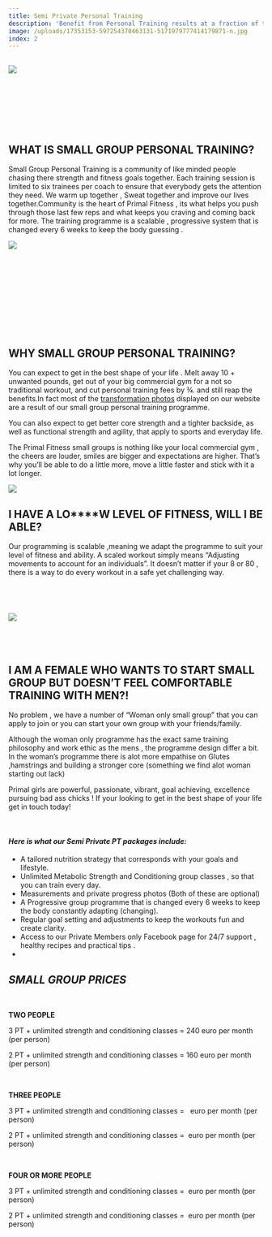 ```yaml
---
title: Semi Private Personal Training
description: 'Benefit from Personal Training results at a fraction of the price , Our packages are between €30 and €40 per week.'
image: /uploads/17353153-597254370463131-5171979777414179871-n.jpg
index: 2
---
```



## ![](/uploads/versions/16387087-579672475554654-1177242781368672137-n---x----960-720x---.jpg)

## &nbsp;

## &nbsp;

## **WHAT IS SMALL GROUP PERSONAL TRAINING?**

Small Group Personal Training is a community of like minded people chasing there strength and fitness goals together. Each training session is limited to six trainees per coach to ensure that everybody gets the attention they need. We warm up together , Sweat together and improve our lives together.Community is the heart of Primal Fitness , its what helps you push through those last few reps and what keeps you craving and coming back for more. The training programme is a scalable , progressive system that is changed every 6 weeks to keep the body guessing .

![](/uploads/versions/16388292-580657392122829-8971833823735004048-n---x----750-723x---.jpg)

## &nbsp;

## &nbsp;

## &nbsp;

## **WHY SMALL GROUP PERSONAL TRAINING?**

You can expect to get in the best shape of your life . Melt away 10 + unwanted pounds, get out of your big commercial gym for a not so traditional workout, and cut personal training fees by ¾. and still reap the benefits.In fact most of the [transformation photos](/stories/) displayed on our website are a result of our small group personal training programme.

You can also expect to get better core strength and a tighter backside, as well as functional strength and agility, that apply to sports and everyday life.

The Primal Fitness small groups is nothing like your local commercial gym , the cheers are louder, smiles are bigger and expectations are higher. That’s why you’ll be able to do a little more, move a little faster and stick with it a lot longer.

![](/uploads/versions/17880171-610386632483238-9130232070970429877-o---x----716-403x---.jpg)

## **I HAVE A LO****W LEVEL OF FITNESS, WILL I BE ABLE?**

Our programming is scalable ,meaning we adapt the programme to suit your level of fitness and ability. A scaled workout simply means “Adjusting movements to account for an individuals”. It doesn’t matter if your 8 or 80 , there is a way to do every workout in a safe yet challenging way.

## &nbsp;

![](/uploads/versions/17353153-597254370463131-5171979777414179871-n---x----960-720x---.jpg)

## &nbsp;

## **I AM A FEMALE WHO WANTS TO START SMALL GROUP BUT DOESN’T FEEL COMFORTABLE TRAINING WITH MEN?!**

No problem , we have a number of “Woman only small group” that you can apply to join or you can start your own group with your friends/family.

Although the woman only programme has the exact same training philosophy and work ethic as the mens , the programme design differ a bit. In the woman’s programme there is alot more empathise on Glutes ,hamstrings and building a stronger core (something we find alot woman starting out lack)

Primal girls are powerful, passionate, vibrant, goal achieving, excellence pursuing bad ass chicks ! If your looking to get in the best shape of your life get in touch today!

&nbsp;

#### ***Here is what our Semi Private PT packages include:***

* A tailored nutrition strategy that corresponds with your goals and lifestyle.
* Unlimited Metabolic Strength and Conditioning group classes , so that you can train every day.
* Measurements and private progress photos (Both of these are optional)
* A Progressive group programme that is changed every 6 weeks to keep the body constantly adapting (changing).
* Regular goal setting and adjustments to keep the workouts fun and create clarity.
* Access to our Private Members only Facebook page for 24/7 support , healthy recipes and practical tips .
* &nbsp;

## ***SMALL GROUP PRICES***

&nbsp;

**TWO PEOPLE**

3 PT +&nbsp;unlimited strength and conditioning classes = 240 euro per month (per person)

2 PT +&nbsp;unlimited strength and conditioning classes = 160 euro per month (per person)

&nbsp;

**THREE PEOPLE**

3 PT +&nbsp;unlimited strength and conditioning classes = &nbsp; euro per month (per person)

2 PT +&nbsp;unlimited strength and conditioning classes = &nbsp;euro per month (per person)

&nbsp;

**FOUR OR MORE PEOPLE**

3 PT +&nbsp;unlimited strength and conditioning classes = &nbsp;euro per month (per person)

2 PT +&nbsp;unlimited strength and conditioning classes = &nbsp;euro per month (per person)

&nbsp;